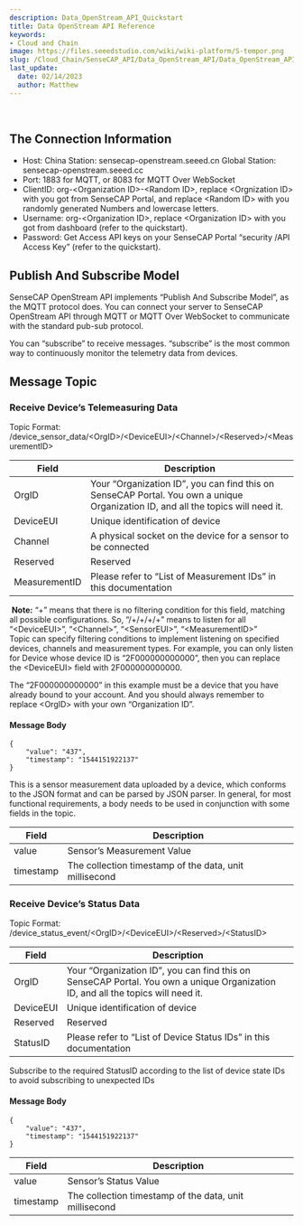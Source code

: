 ```yaml
---
description: Data_OpenStream_API_Quickstart
title: Data OpenStream API Reference
keywords:
- Cloud and Chain
image: https://files.seeedstudio.com/wiki/wiki-platform/S-tempor.png        
slug: /Cloud_Chain/SenseCAP_API/Data_OpenStream_API/Data_OpenStream_API_Reference
last_update:
  date: 02/14/2023
  author: Matthew
---
```


<div class="post-content">
<div id="toc">

&nbsp;

</div>
<h2 id="the-connection-information" class="clickable-header top-level-header">The Connection Information</h2>
<i class="icon-arrow-up back-to-top"></i>
<ul>
  <li>Host: China Station: sensecap-openstream.seeed.cn Global Station: sensecap-openstream.seeed.cc</li>
  <li>Port: 1883 for MQTT, or 8083 for MQTT Over WebSocket</li>
  <li>ClientID: org-&lt;Organization ID&gt;-&lt;Random ID&gt;, replace &lt;Orgnization ID&gt; with you got from SenseCAP Portal, and replace &lt;Random ID&gt; with you randomly generated Numbers and lowercase letters.</li>
  <li>Username: org-&lt;Organization ID&gt;, replace &lt;Organization ID&gt; with you got from dashboard (refer to the quickstart).</li>
  <li>Password: Get Access API keys on your SenseCAP Portal “security /API Access Key” (refer to the quickstart).</li>
</ul>
<h2 id="publish-and-subscribe-model" class="clickable-header top-level-header">Publish And Subscribe Model</h2>
<i class="icon-arrow-up back-to-top"></i>SenseCAP OpenStream API implements “Publish And Subscribe Model”, as the MQTT protocol does. You can connect your server to SenseCAP OpenStream API through MQTT or MQTT Over WebSocket to communicate with the standard pub-sub protocol.

You can “subscribe” to receive messages. “subscribe” is the most common way to continuously monitor the telemetry data from devices.
<h2 id="message-topic" class="clickable-header top-level-header">Message Topic</h2>
<i class="icon-arrow-up back-to-top"></i>
<h3 id="receive-devices-telemeasuring-data">Receive Device’s Telemeasuring Data</h3>
Topic Format: /device_sensor_data/&lt;OrgID&gt;/&lt;DeviceEUI&gt;/&lt;Channel&gt;/&lt;Reserved&gt;/&lt;MeasurementID&gt;
<table>
<thead>
<tr>
<th>Field</th>
<th>Description</th>
</tr>
</thead>
<tbody>
<tr>
<td>OrgID</td>
<td>Your “Organization ID”, you can find this on SenseCAP Portal. You own a unique Organization ID, and all the topics will need it.</td>
</tr>
<tr>
<td>DeviceEUI</td>
<td>Unique identification of device</td>
</tr>
<tr>
<td>Channel</td>
<td>A physical socket on the device for a sensor to be connected</td>
</tr>
<tr>
<td>Reserved</td>
<td>Reserved</td>
</tr>
<tr>
<td>MeasurementID</td>
<td>Please refer to “List of Measurement IDs” in this documentation</td>
</tr>
</tbody>
</table>
<div class="alert alert-info" role="alert"><i class="fa fa-info-circle"></i> <b>Note:</b> “+” means that there is no filtering condition for this field, matching all possible configurations. So, “/+/+/+/+” means to listen for all “&lt;DeviceEUI&gt;”, “&lt;Channel&gt;”, “&lt;SensorEUI&gt;”, “&lt;MeasurementID&gt;”</div>
Topic can specify filtering conditions to implement listening on specified devices, channels and measurement types. For example, you can only listen for Device whose device ID is “2F000000000000”, then you can replace the &lt;DeviceEUI&gt; field with 2F000000000000.

The “2F000000000000” in this example must be a device that you have already bound to your account. And you should always remember to replace &lt;OrgID&gt; with your own “Organization ID”.
<h4 id="message-body">Message Body</h4>

```
{
    "value": "437",
    "timestamp": "1544151922137"
}
```

This is a sensor measurement data uploaded by a device, which conforms to the JSON format and can be parsed by JSON parser. In general, for most functional requirements, a body needs to be used in conjunction with some fields in the topic.
<table>
<thead>
<tr>
<th>Field</th>
<th>Description</th>
</tr>
</thead>
<tbody>
<tr>
<td>value</td>
<td>Sensor’s Measurement Value</td>
</tr>
<tr>
<td>timestamp</td>
<td>The collection timestamp of the data, unit millisecond</td>
</tr>
</tbody>
</table>
<h3 id="receive-devices-status-data">Receive Device’s Status Data</h3>
Topic Format: /device_status_event/&lt;OrgID&gt;/&lt;DeviceEUI&gt;/&lt;Reserved&gt;/&lt;StatusID&gt;
<table>
<thead>
<tr>
<th>Field</th>
<th>Description</th>
</tr>
</thead>
<tbody>
<tr>
<td>OrgID</td>
<td>Your “Organization ID”, you can find this on SenseCAP Portal. You own a unique Organization ID, and all the topics will need it.</td>
</tr>
<tr>
<td>DeviceEUI</td>
<td>Unique identification of device</td>
</tr>
<tr>
<td>Reserved</td>
<td>Reserved</td>
</tr>
<tr>
<td>StatusID</td>
<td>Please refer to “List of Device Status IDs” in this documentation</td>
</tr>
</tbody>
</table>
Subscribe to the required StatusID according to the list of device state IDs to avoid subscribing to unexpected IDs
<h4 id="message-body-1">Message Body</h4>

```
{
    "value": "437",
    "timestamp": "1544151922137"
}
```

<table>
<thead>
<tr>
<th>Field</th>
<th>Description</th>
</tr>
</thead>
<tbody>
<tr>
<td>value</td>
<td>Sensor’s Status Value</td>
</tr>
<tr>
<td>timestamp</td>
<td>The collection timestamp of the data, unit millisecond</td>
</tr>
</tbody>
</table>
</div>
